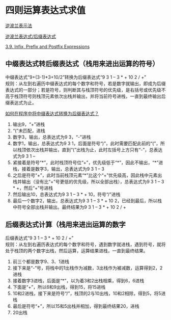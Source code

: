 # 四则运算表达式求值

[逆波兰表示法](https://zh.wikipedia.org/wiki/%E9%80%86%E6%B3%A2%E5%85%B0%E8%A1%A8%E7%A4%BA%E6%B3%95)

[逆波兰表达式/后缀表达式](http://baike.baidu.com/view/552648.htm)

[3.9. Infix, Prefix and Postfix Expressions](http://interactivepython.org/runestone/static/pythonds/BasicDS/InfixPrefixandPostfixExpressions.html)

## 中缀表达式转后缀表达式（栈用来进出运算的符号）

中缀表达式“9+(3-1)*3+10/2”转换为后缀表达式“9 3 1 – 3 * + 10 2 / +”  
规则：从左到右遍历中缀表达式的每个数字和符号，若是数字就输出，即成为后缀表达式的一部分；若是符号，则判断其与栈顶符号的优先级，是右括号或优先级不高于栈顶符号则栈顶元素依次出栈并输出，并将当前符号进栈，一直到最终输出后缀表达式为止。

[如何在程序中将中缀表达式转换为后缀表达式？](https://www.zhihu.com/question/25097763)

1. 输出9，“+”进栈
2. “(”未匹配，进栈
3. 数字3，输出，总表达式为9 3，“-”进栈
4. 数字1，输出，总表达式为9 3 1，后面是符号“)”，此时需要匹配此前的“(”，所以栈顶依次出栈并输出，直到“(”出栈为止，此时左括号上方只有“-”，总表达式为9 3 1 –
5. 紧接着是符号“\*”，此时栈顶符号位“+”，优先级低于“\*”，因此不输出，“\*”进栈，接着是数字3，输出，总表达式为9 3 1 – 3
6. 之后是符号“+”，此时当前栈顶元素“*”比这个“+”优先级高，因此栈中元素出栈并输出（没有比“+”号更低的优先级，所以全部出栈），总表达式为9 3 1 – 3 * +，然后“+”号进栈
7. 然后输出10，总表达式为9 3 1 – 3 * + 10，符号“/”进栈
8. 最后一个数字2，输出，总表达式为9 3 1 – 3 * + 10 2，已经到最后，所以栈中符号全部出栈并输出。最终结果为9 3 1 – 3 * + 10 2 / +

## 后缀表达式计算（栈用来进出运算的数字

后缀表达式“9 3 1 – 3 * + 10 2 / +”  
规则：从左到右遍历表达式的每个数字和符号，遇到数字就进栈，遇到符号，就将处于栈顶的两个数字出栈，然后运算，运算结果进栈，一直到最终结果。

1. 前三个都是数字9、3、1进栈
2. 接下来是“-”号，将栈中的1出栈作为减数，3出栈作为被减数，运算得到2，2进栈
3. 接着数字3进栈，后面是“*”，以为着3和2出栈相乘，得到6，6进栈
4. 下面是“+”，所以6和9出栈，得到15，将15进栈
5. 10和2进栈，接下来是符号“/”，栈顶的2与10出栈，10和2相除，得到5，将5进栈
6. 最后是符号“+”，所以15和5出栈并相加，得到最终结果20，进栈
7. 20出栈
